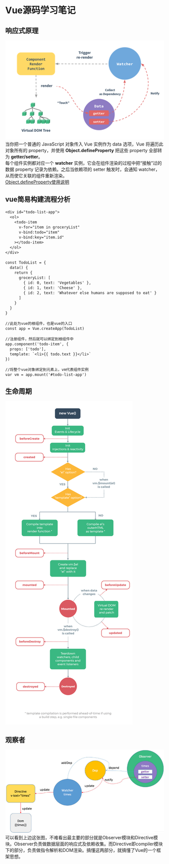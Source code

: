 # Vue源码学习笔记
## 响应式原理
![blockchain](./image/vue_code/响应式原理.png "响应式原理")  
当你把一个普通的 JavaScript 对象传入 Vue 实例作为 data 选项，Vue 将遍历此对象所有的 property，并使用 **Object.defineProperty** 把这些 property 全部转为 **getter/setter**。  
每个组件实例都对应一个 **watcher** 实例，它会在组件渲染的过程中把“接触”过的数据 property 记录为依赖。之后当依赖项的 setter 触发时，会通知 watcher，从而使它关联的组件重新渲染。  
<a href="https://developer.mozilla.org/zh-CN/docs/Web/JavaScript/Reference/Global_Objects/Object/defineProperty" target="_blank">Object.defineProperty使用说明</a>  

## vue简易构建流程分析
```
<div id="todo-list-app">
  <ol>
    <todo-item
      v-for="item in groceryList"
      v-bind:todo="item"
      v-bind:key="item.id"
    ></todo-item>
  </ol>
</div>

const TodoList = {
  data() {
    return {
      groceryList: [
        { id: 0, text: 'Vegetables' },
        { id: 1, text: 'Cheese' },
        { id: 2, text: 'Whatever else humans are supposed to eat' }
      ]
    }
  }
}

//此处为vue的根组件，也是vue的入口
const app = Vue.createApp(TodoList)

//注册组件，然后就可以绑定到根组件中
app.component('todo-item', {
  props: ['todo'],
  template: `<li>{{ todo.text }}</li>`
})

//将整个vue对象绑定到元素上，vm代表组件实例
var vm = app.mount('#todo-list-app')
```

## 生命周期
![blockchain](./image/vue_code/lifecycle.png "lifecycle")  

## 观察者
![blockchain](./image/vue_code/observer.jpg "observer")
可以看到上边这张图，不难看出最主要的部分就是Observer模块和Directive模块。Observer负责做数据层面的响应式及依赖收集。而Directive即compiler模块下的部分，负责做指令解析和DOM渲染。搞懂这两部分，就搞懂了Vue的一个框架思想。  

